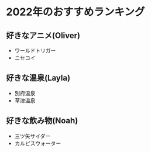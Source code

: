 # 2022年のおすすめランキング


## 好きなアニメ(Oliver)
- ワールドトリガー
- ニセコイ

## 好きな温泉(Layla)
- 別府温泉
- 草津温泉

## 好きな飲み物(Noah)
- 三ツ矢サイダー
- カルピスウォーター

